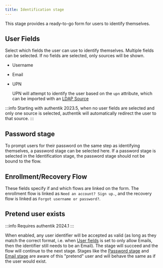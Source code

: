 ```yaml
---
title: Identification stage
---
```


This stage provides a ready-to-go form for users to identify themselves.

## User Fields

Select which fields the user can use to identify themselves. Multiple fields can be selected. If no fields are selected, only sources will be shown.

-   Username
-   Email
-   UPN

    UPN will attempt to identify the user based on the `upn` attribute, which can be imported with an [LDAP Source](/integrations/sources/ldap/index)

:::info
Starting with authentik 2023.5, when no user fields are selected and only one source is selected, authentik will automatically redirect the user to that source.
:::

## Password stage

To prompt users for their password on the same step as identifying themselves, a password stage can be selected here. If a password stage is selected in the Identification stage, the password stage should not be bound to the flow.

## Enrollment/Recovery Flow

These fields specify if and which flows are linked on the form. The enrollment flow is linked as `Need an account? Sign up.`, and the recovery flow is linked as `Forgot username or password?`.

## Pretend user exists

:::info
Requires authentik 2024.1
:::

When enabled, any user identifier will be accepted as valid (as long as they match the correct format, i.e. when [User fields](#user-fields) is set to only allow Emails, then the identifier still needs to be an Email). The stage will succeed and the flow will continue to the next stage. Stages like the [Password stage](../password/index.md) and [Email stage](../email/index.mdx) are aware of this "pretend" user and will behave the same as if the user would exist.
